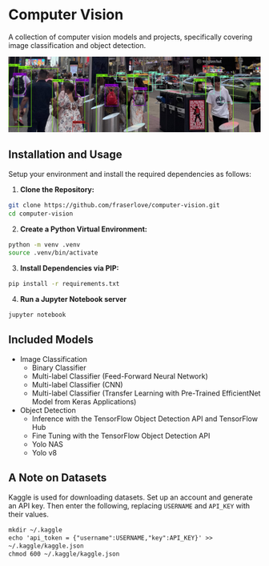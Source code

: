 # Computer Vision
A collection of computer vision models and projects, specifically covering image classification and object detection.

![alt text](assets/object_detection.jpg)
## Installation and Usage
Setup your environment and install the required dependencies as follows:

1. **Clone the Repository:**
```bash
git clone https://github.com/fraserlove/computer-vision.git
cd computer-vision
```

2. **Create a Python Virtual Environment:**
```bash
python -m venv .venv
source .venv/bin/activate
```

3. **Install Dependencies via PIP:**

```bash
pip install -r requirements.txt
```

4. **Run a Jupyter Notebook server**
``` bash
jupyter notebook
```
## Included Models

- Image Classification
    - Binary Classifier
    - Multi-label Classifier (Feed-Forward Neural Network)
    - Multi-label Classifier (CNN)
    - Multi-label Classifier (Transfer Learning with Pre-Trained EfficientNet Model from Keras Applications)
- Object Detection
    - Inference with the TensorFlow Object Detection API and TensorFlow Hub
    - Fine Tuning with the TensorFlow Object Detection API
    - Yolo NAS
    - Yolo v8

## A Note on Datasets
Kaggle is used for downloading datasets. Set up an account and generate an API key. Then enter the following,
replacing `USERNAME` and `API_KEY` with their values.
```
mkdir ~/.kaggle
echo 'api_token = {"username":USERNAME,"key":API_KEY}' >> ~/.kaggle/kaggle.json
chmod 600 ~/.kaggle/kaggle.json
```
